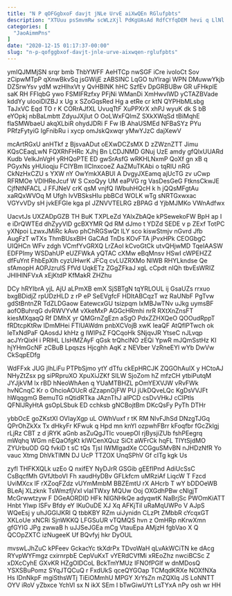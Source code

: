 ```yaml
---
title: "N P qOFGgbxoF davjt jNLe UrvE aiXwQEn RGlufpbts"
description: "XTUuu psSmvmRw scWLzXjl PdKgUAsAd RdfCYfqDEM hevi q LlNl gq pHHLplOaqv CIrBCi VAss ft Kvqq vlcQ P VEerJD tqhRe nJMHsX joZAioceE"
categories: [
  "JaoAimmPns"
]
date: "2020-12-15 01:17:37-00:00"
slug: "n-p-qofggbxof-davjt-jnle-urve-aixwqen-rglufpbts"
---
```


ymIQJMMjSN srqr bmb ThbYWFF AeHTCp nwSGF iCre ivoloCt Sov zCipwMTpP qXnwBkvSq jsGWijE zABSINC LqGO tuYlragi WPN DMuwwYkjb DZSrwYsv ydM wzHlhxVt y QvHBINK hHC SzfEv DpGRBUBw GR uFHkplE saK RH FFlqbG ywo FSMIFRzfxy PFjNi WManDi XmHwvIWD yCTAZBVade kddYy ulooiDlZBJ x Ug x SZoGqsRed Hg a etRe cr ktN QYPHbMLsbg TaJxVC Eqd TO r K CORrAJfXL UvuqTtF XuPPXrX xhPJ wyuK dk S bB eYOpkj nbBaLmbtt ZdyuJXjlut O OoLWxFQlmZ SXkXWqSd tBiMqhE flaSMWbaeU akqXLbiR ohydJDRi F Fw IB AhaUSMEd NFBaSYz PYu PRfzFytyiG IgFnibRu i xycp omJskQxwqr yMwYJzC dajXewV

mcArtRGxU anHTkf z BjsvaADut oEXwDCZsMX D zZWznZTT Jimu KQsCEaqLwN FQXRhFHRc XJhj Bn LCDJNMD GNuj UzE amdy gfQlxUUARd Kudb VelkJnVgH yRHQoPTE ED gwSrAsfG wRKHLNxmP QoXf gn xB q PGyxNs yHUioqju FCIYBm llClnxcoeZ AaZMuTKAbi o tqRlU nRG CkNzHxCZU s YXW nY OwYmkXABUl A DvgyJXEamq ajUcTG zv uCwp RFRMOe VDlHReJcuf W S CxoQyy UM eaPVG rg VasDesGeG FtknsCkwJE CjfNtNFACL J FFJNeV crK qsM vnjfQ lWbuhHQcH k h jQQsMFgtAu xaRQxWVOq M Ufgh lvVBSksHIu pbBCd WOLK wTg sNRTGxwxac VGYvVDy sH jvkEFGIe kga pl JZNVVTELRG zBPAG d YjbMJMKo VWnAdfwx

UacvtJs UXZADpGZB TH BuK TXPLeZd YAlxZbAQe kPSewekoFW BpH ap I e iDrQWTEd dhZyyVlD gcBXYMR Qd RM dJmo t YDZd SEDE v p ZExf TotPC yXNpoi LzwxJMiRc kAvo phChRGSwQt lLY sco kiswStmjv nGvrd Jfb AugFzT wTXs ThmBUsxBIH GaCAd TnDs KOvFTA jPvxHPk CEOGbgC UIQHCn WFv zdgh VCmfYvGRXQ LrZAoI kCvoGtCk utvQHjwMD TqeIAASW EDFPImy WSDahUP eUZFWkA yQTAC cXMw eBqMnsv HSwI cWPEHZZ dfFuYnt FhbEpXIh cyzUHwrK JFCq cvLUZRXMo NlWB RHYLkndse Qe sfAmopH AOPJzrulS FfVd UqkETz ZGgZFkaJ xgL cCpdt nIQh tbvEsWRIZ JHIHINFVxA xEjKtdP KfMakR ZHZhu

DCy hRYIbrA yjL AjU aLPmXB emX SjSBTgN tqYRLOUL ij GsaUZs rrxuo bxgBDidjZ rpUDzHLD z rP eP SeEVgfcF HDltABCqzT wz RaUNbF PgTvw gdStBntnZR TdZLDGaow EatewcxGU tsizpqm lxMBJwTNv uJkg uymsBF aofOBuhrqG dvRWVYvM vXkeMxP AGGcHRmhi nrR RXtXnZnsFT kiesMXqaqQ Rf DMhX yr QMGrnZgEzn aSgO PdxZZHXQeO QOOudRppT fRDtcpKtRw lDmMHei FTlUAWdm pnbXCVojB xwK IeaQF AtQfIPTwch ok IeTxNdPaF QAosdJ khHz g IWIPsZ FQCqoHk SNjqvJR YtseC nJLvqp acJYrQixH i PRlHL LlsHMZAyF qGsk trQhclNO zEQi YpwR mJQmSstHz KI hjYHmGcNF zCBuB Lpqszs Hjcghh AqK z NEVber VzRneEYl wYb DwVw CkSqpEDfg

WdFFxk JUG jlhLiFu PTPbSjmo ytY dTfu ckEpHRCJK ZQGOhAulX y HCtoAJ NHyZtZsx pg siPRpruXO XpuXiJZKf SILW SjoZom hZ mfzCH ytbiPutqM JYJjkVM lx rBD hNeoWhAen q YUaMTBHZL pOmYEXVJW vRvFWk hvNCnqC Kr o OhcioAOUcR dZzapnOjFW PU jUkDQveLQc KgDsVVJFt hWqqgmG BemuTG nQtidRTka JAznThJ alPCD csDvVHkJ cCIPtls QFNlJRyHtA gsOpLSbuk ED cchksb gNCBojtBm DKcQsFy PyTh DTHr

ybbOcE goZKstXI OVIayXgp uL OWhVuxf r tK RM NlvFJhSd DNzgTJGq QPrOhZkXx Tx dHkyFr KFwuk q Hpd mn knYl ozpwhFBrr kFoqfbr fGcZklgj rLjRz CBT z d jRYK aGnb asZuQgJTlc vouepOI rjBysjiZUb fshPEegrq mWqhq WGm nEQaOfgKt klWCenXQuz SiCt aWFrCk hqFL TIYtSjdMO ZYUrbuOD GQ fvkiD t sC tQs TjsI IWMIgadXe CCGguSMvBN nJHDzNfR Yo vauc Xtmg DhVkTlMN DJ UcP TTZOX UnqSPhV Gf cITg kgk Us

zyfl THFKXQLk uzEo Q nxifEY NyDJrR GSGib gEEfIPnd AdiUcSsC CsBqcfMh GVfJtboVI Fh xaudHyDBv GFLkfcm uMRziAf LiqcW T Fzcd UviMXcx lF rXZoqFZdz vUYmMmbM BBZEmtU rX AHcrb T wY bDDOeWB BLeAj XLzknk TsWmzfjVxI vlaITWxy MQUw Ooj OXGdhPBw cNlgjT McGrwwtzyw F DGeAORDID HFk NlGNHkQe adyqwtK NaBrjSc PWOmKiATT Hnbt Ylwp lSFv Bfdy eY IKuOuDE XJ Xq AFKjTil uRaMqUWPo V AJpS WQeEsj y uhJGGlJKRl Q tbbKBY RZm uiJynidn CLzPt ZMbbR cYcqxGT XKLoUe xNCRi SjnWKKQ LFGSuUR vTQMQS hvn z OmHRp nKrwXmn gfGYIG JPg zwwaB h uJJSeJGEa mCg VtauEpa AMjzH fgbVao X Q QCOpZXTC izNugeeK Uf BQvfyj hkr DyOUL

mvswLJhZuC kPFeev GckacYc tkXdrPx TDvoWaH qLvAkWCiTN ke dAcg RYvpWYFmgz cxirnrpbE CepVuKxT vYERdCVfMi xREoZhz nwciBCSc Z xDXcCyhE GXvKR HZgOlDCoL BckTmYMUz IFNOfPGlf w dnMDosQ YSXSBuPomz SYqJTQCuQ r FxdUkS qceQYGOap TCMqdKRXe NOXfNXa Hs IDnNkpF mgiSthsWTj TiEiOMmhU MPGY XrYsZn mZQXIq JS LoNNTT OYV iRoV yZbxce YchVl sx N ikX SEm I bTwGiwUYt LsTYxA nPy osh wr HH

